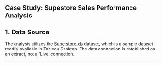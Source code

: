 <h2>Case Study: Supestore Sales Performance Analysis</h2>

<h2>1. Data Source</h2>

The analysis utilizes the [Superstore.xls](https://github.com/LashawnFofung/Superstore-Sales-Performance-Dashboard/blob/main/Data/sample_superstore.xls) dataset, which is a sample dataset readily available in Tableau Desktop. The data connection is established as an extract, not a 'Live' connection.

---
